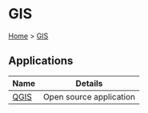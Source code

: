 # GIS

[Home](../readme.md) > [GIS](./sig.md)

## Applications

| Name | Details |
| ---- | ------- |
| [QGIS](./qgis/qgis.md) | Open source application |
